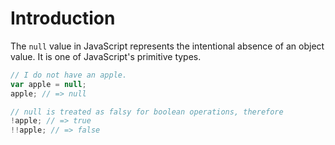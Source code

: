 # Introduction

The `null` value in JavaScript represents the intentional absence of an object value. It is one of JavaScript's primitive types.

```javascript
// I do not have an apple.
var apple = null;
apple; // => null

// null is treated as falsy for boolean operations, therefore
!apple; // => true
!!apple; // => false
```
